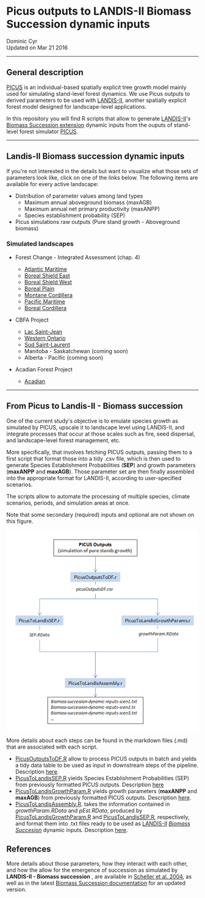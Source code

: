 # Picus outputs to LANDIS-II Biomass Succession dynamic inputs
Dominic Cyr  
Updated on Mar 21 2016

-------

## General description

[PICUS][3] is an individual-based spatially explicit tree growth model mainly used for simulating stand-level forest dynamics. We use Picus outputs to derived parameters to be used with [LANDIS-II][1], another spatially explicit forest model designed for landscape-level applications.

In this repository you will find R scripts that allow to generate [LANDIS-II][1]'s [Biomass Succession extension][2] dynamic inputs from the ouputs of stand-level forest simulator [PICUS][3].

-------

## Landis-II Biomass succession dynamic inputs

If you're not interested in the details but want to visualize what those sets of parameters look like, click on one of the links below. The following items are available for every active landscape:

+ Distribution of parameter values among land types
    + Maximum annual aboveground biomass (maxAGB)
    + Maximum annual net primary productivity (maxANPP)
    + Species establishment probability (SEP)
+ Picus simulations raw outputs (Pure stand growth - Aboveground biomass)

### Simulated landscapes

+ Forest Change - Integrated Assessment (chap. 4)
    + [Atlantic Maritime][13]
    + [Boreal Shield East][14]
    + [Boreal Shield West][15]
    + [Boreal Plain][16]
    + [Montane Cordillera][17]
    + [Pacific Maritime][20]
    + [Boreal Cordillera][21]
    
+ CBFA Project
    + [Lac Saint-Jean][18]
    + [Western Ontario][19]
    + [Sud Saint-Laurent][22]
    + Manitoba - Saskatchewan (coming soon)
    + Alberta - Pacific (coming soon)

+ Acadian Forest Project
    + [Acadian][12]

-------

## From Picus to Landis-II - Biomass succession 


One of the current study's objective is to emulate species growth as simulated by PICUS, upscale it to landscape level using LANDIS-II, and integrate processes that occur at those scales such as fire, seed dispersal, and landscape-level forest management, etc.

More specifically, that involves fetching PICUS outputs, passing them to a first script that format those into a tidy .csv file, which is then used to generate Species Establishment Probabilities (__SEP__) and growth parameters (__maxANPP__ and __maxAGB__). Those parameter set are then finally assembled into the appropriate format for LANDIS-II, according to user-specified scenarios.

The scripts allow to automate the processing of multiple species, climate scenarios, periods, and simulation areas at once.

Note that some secondary (required) inputs and optional are not shown on this figure.


![plot of chunk PicusToLandisWorkflow](figure/PicusToLandisWorkflow.png)


More details about each steps can be found in the markdown files (.md) that are associated with each script.

+ [PicusOutputsToDF.R][4] allow to process PICUS outputs in batch and yields a tidy data table to be used as input in downstream steps of the pipeline. Description [here][5].
+ [PicusToLandisSEP.R][6] yields Species Establishment Probabilities (SEP) from previously formatted PICUS outputs. Description [here][7]
+ [PicusToLandisGrowthParam.R][8] yields growth parameters (**maxANPP** and **maxAGB**) from previously formatted PICUS outputs. Description [here][9].
+ [PicusToLandisAssembly.R][10]. takes the information contained in *growthParam.RData* and *pEst.RData*, produced by [PicusToLandisGrowthParam.R][8] and [PicusToLandisSEP.R][6], respectively, and format them into .txt files ready to be used as [LANDIS-II][1] [*Biomass Succesion*][2] dynamic inputs. Description [here][11].



## References

More details about those parameters, how they interact with each other, and how the allow for the emergence of succession as simulated by **LANDIS-II - Biomass succession** , are available in [Scheller et al. 2004](http://landscape.forest.wisc.edu/PDF/Scheller_Mladenoff2004_EM.pdf), as well as in the latest [Biomass Succession documentation](http://www.landis-ii.org/extensions/biomass-succession) for an updated version.

[1]: http://www.landis-ii.org/
[2]: http://www.landis-ii.org/extensions/biomass-succession
[3]: http://www.wabo.boku.ac.at/en/waldbau/forschung/fachgebiete/waldoekosystemmodellierung/dynamische-oekosystemmodelle/picus/
[4]: http://github.com/dcyr/Landis-II-SCF/blob/master/PicusOutputsToDF.R
[5]: http://github.com/dcyr/Landis-II-SCF/blob/master/PicusOutputsToDF.md
[6]: http://github.com/dcyr/Landis-II-SCF/blob/master/PicusToLandisSEP.R
[7]: http://github.com/dcyr/Landis-II-SCF/blob/master/PicusToLandisSEP.md
[8]: http://github.com/dcyr/Landis-II-SCF/blob/master/PicusToLandisGrowthParam.R
[9]: http://github.com/dcyr/Landis-II-SCF/blob/master/PicusToLandisGrowthParam.md
[10]: http://github.com/dcyr/Landis-II-SCF/blob/master/PicusToLandisAssembly.R
[11]: http://github.com/dcyr/Landis-II-SCF/blob/master/PicusToLandisAssembly.md
[12]: https://github.com/dcyr/PicusToLandisIIBiomassSuccession/blob/master/paramViz/ParamDistribution_Acadian.md
[13]: https://github.com/dcyr/PicusToLandisIIBiomassSuccession/blob/master/paramViz/ParamDistribution_AM.md
[14]: https://github.com/dcyr/PicusToLandisIIBiomassSuccession/blob/master/paramViz/ParamDistribution_BSE.md
[15]: https://github.com/dcyr/PicusToLandisIIBiomassSuccession/blob/master/paramViz/ParamDistribution_BSW.md
[16]: https://github.com/dcyr/PicusToLandisIIBiomassSuccession/blob/master/paramViz/ParamDistribution_BP.md
[17]: https://github.com/dcyr/PicusToLandisIIBiomassSuccession/blob/master/paramViz/ParamDistribution_MC.md
[18]: https://github.com/dcyr/PicusToLandisIIBiomassSuccession/blob/master/paramViz/ParamDistribution_LSJ.md
[19]: https://github.com/dcyr/PicusToLandisIIBiomassSuccession/blob/master/paramViz/ParamDistribution_WestON.md
[20]: https://github.com/dcyr/PicusToLandisIIBiomassSuccession/blob/master/paramViz/ParamDistribution_PM.md
[21]: https://github.com/dcyr/PicusToLandisIIBiomassSuccession/blob/master/paramViz/ParamDistribution_BC.md
[22]: https://github.com/dcyr/PicusToLandisIIBiomassSuccession/blob/master/paramViz/ParamDistribution_SudStl.md
